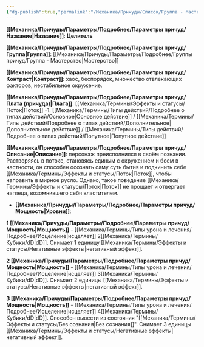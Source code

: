 ```yaml
---
{"dg-publish":true,"permalink":"/Механика/Причуды/Список/Группа - Мастерство/Целитель/","noteIcon":"","created":"2025-09-11T18:52:05.910+03:00","updated":"2025-09-11T14:07:32.521+03:00"}
---
```




**[[Механика/Причуды/Параметры/Подробнее/Параметры причуд/Название\|Название]]**: **Целитель**

**[[Механика/Причуды/Параметры/Подробнее/Параметры причуд/Группа\|Группа]]**: [[Механика/Причуды/Параметры/Подробнее/Группы причуд/Группа - Мастерство\|Мастерство]] 

**[[Механика/Причуды/Параметры/Подробнее/Параметры причуд/Контраст\|Контраст]]**: хаос, беспорядок, множество отвлекающих факторов, нестабильное окружение.

**[[Механика/Причуды/Параметры/Подробнее/Параметры причуд/Плата (причуда)\|Плата]]**: [[Механика/Термины/Эффекты и статусы/Поток\|Поток]] -1. [[Механика/Термины/Типы действий/Подробнее о типах действий/Основное\|Основное действие]] / [[Механика/Термины/Типы действий/Подробнее о типах действий/Дополнительное\|Дополнительное действие]] / [[Механика/Термины/Типы действий/Подробнее о типах действий/Попутное\|Попутное действие]]

**[[Механика/Причуды/Параметры/Подробнее/Параметры причуд/Описание\|Описание]]**: персонаж преисполнился в своём познании. Растворяясь в потоке, становясь единым с окружением и боем в частности, он способен осознать саму суть бытия и подчинить себе [[Механика/Термины/Эффекты и статусы/Поток\|Поток]], чтобы направить в мирное русло. Однако, такое поведение [[Механика/Термины/Эффекты и статусы/Поток\|Поток]] не прощает и отвергает наглеца, возомнившего себя властителем. 


- **[[Механика/Причуды/Параметры/Подробнее/Параметры причуд/Мощность\|Уровни]]**:

**1 [[Механика/Причуды/Параметры/Подробнее/Параметры причуд/Мощность\|Мощность]]** -  [[Механика/Термины/Типы урона и лечения/Подробнее/Исцеление\|исцеляет]] 2[[Механика/Термины/Кубики/dD\|dD]]. Снимает 1 единицу  [[Механика/Термины/Эффекты и статусы/Негативные эффекты\|негативный эффект]].

**2 [[Механика/Причуды/Параметры/Подробнее/Параметры причуд/Мощность\|Мощность]]** -  [[Механика/Термины/Типы урона и лечения/Подробнее/Исцеление\|исцеляет]] 3[[Механика/Термины/Кубики/dD\|dD]]. Снимает 2 единицы [[Механика/Термины/Эффекты и статусы/Негативные эффекты\|негативный эффект]].

**3 [[Механика/Причуды/Параметры/Подробнее/Параметры причуд/Мощность\|Мощность]]** -  [[Механика/Термины/Типы урона и лечения/Подробнее/Исцеление\|исцеляет]] 4[[Механика/Термины/Кубики/dD\|dD]]. Способен вывести из состояния "[[Механика/Термины/Эффекты и статусы/Без сознания\|Без сознания]]". Снимает 3 единицы  [[Механика/Термины/Эффекты и статусы/Негативные эффекты\|негативный эффект]].